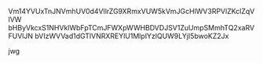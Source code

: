 Vm14YVUxTnJNVmhUV0d4VllrZG9XRmxVUW5kVmJGcHlWV3RPVlZKclZqVlVW
bHByVkcxS1NHVklWbFpTCmJFWXpWWHBDVDJSV1ZuUmpSMmhTQ2xaRVFUVlJN
bVIzWVVad1dGTlVNRXREYlU1MlpIYzlQUW9LYjI5bwoKZ2Jx

jwg